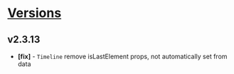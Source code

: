 # [Versions](https://github.com/Tracktor/design-system/releases)

## v2.3.13
- **[fix]** - `Timeline` remove isLastElement props, not automatically set from data
